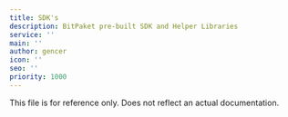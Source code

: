 ```yaml
---
title: SDK's
description: BitPaket pre-built SDK and Helper Libraries
service: ''
main: ''
author: gencer
icon: ''
seo: ''
priority: 1000
---
```


This file is for reference only. Does not reflect an actual documentation.
